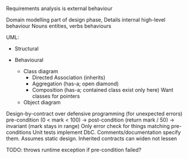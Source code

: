 <!-- SPDX-License-Identifier: zlib-acknowledgement -->
Requirements analysis is external behaviour

Domain modelling part of design phase, 
Details internal high-level behaviour
Nouns entities, verbs behaviours

UML:
  - Structural

  - Behavioural
    + Class diagram
      * Directed Association (inherits)
      * Aggregation (has-a; open diamond)
      * Composition (has-a; contained class exist only here)
      Want classes for pointers
    + Object diagram

Design-by-contract over defensive programming (for unexpected errors)
pre-condition (0 < mark < 100) -> post-condition (return mark / 50) -> invariant (mark stays in range)
Only error check for things matching pre-conditions
Unit tests implement DbC. Comments/documentation specify them.
Assumes static design.
Inherited contracts can widen not lessen

TODO: throws runtime exception if pre-condition failed?
